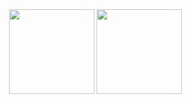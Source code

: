 <div align="center">
  <img height="150em" src="https://github-readme-stats.vercel.app/api?username=Neto002&show_icons=true&theme=dracula&include_all_commits=true" />
  <img height="150em" src="https://github-readme-stats.vercel.app/api/top-langs/?username=Neto002&layout=compact&langs_count=4&theme=cobalt&hide=cython,jupyter%20notebook,css,html,powershell,fortran" />
</div>
